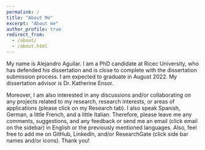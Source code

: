 ```yaml
---
permalink: /
title: "About Me"
excerpt: "About me"
author_profile: true
redirect_from: 
  - /about/
  - /about.html
---
```



My name is Alejandro Aguilar.  I am a PhD candidate at Ricec University, who has defended his dissertation and is close to complete with the dissertation submission process. I am expected to graduate in August 2022.  My dissertation advisor is Dr. Katherine Ensor.    

Moreover, I am also interested in any discussions and/or collaborating on any projects related to my research, research interests, or areas of applications (please click on my Research tab).  I also speak Spanish, German, a little French, and a little Italian.  Therefore, please leave me any comments, suggestions, and any feedback or send me an email (click email on the sidebar) in English or the previously mentioned languages.  Also, feel free to add me on GitHub, LinkedIn, and/or ResearchGate (click side bar names and/or icons).  Thank you!  
